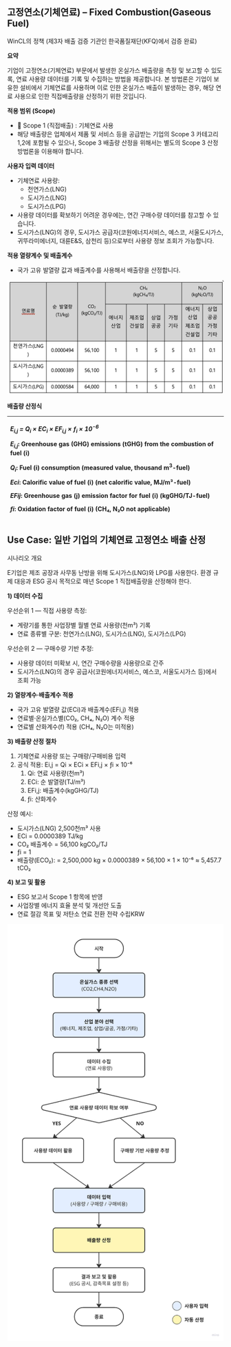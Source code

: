 ﻿## **고정연소(기체연료) – Fixed Combustion(Gaseous Fuel)**

WinCL의 정책 (제3자 배출 검증 기관인 한국품질재단(KFQ)에서 검증 완료)

**요약**

기업이 고정연소(기체연료) 부문에서 발생한 온실가스 배출량을 측정 및 보고할 수 있도록, 연료 사용량 데이터를 기록 및 수집하는 방법을 제공합니다.
본 방법론은 기업이 보유한 설비에서 기체연료를 사용하며 이로 인한 온실가스 배출이 발생하는 경우, 해당 연료 사용으로 인한 직접배출량을 산정하기 위한 것입니다.

**적용 범위 (Scope)**

- <a name="_hlk205460590"></a> Scope 1 (직접배출) : 기체연료 사용
- 해당 배출량은 업체에서 제품 및 서비스 등을 공급받는 기업의 Scope 3 카테고리 1,2에 포함될 수 있으나, Scope 3 배출량 산정을 위해서는 별도의 Scope 3 산정 방법론을 이용해야 합니다.

**사용자 입력 데이터**

- 기체연료 사용량:
  - 천연가스(LNG)
  - 도시가스(LNG)
  - 도시가스(LPG)
- 사용량 데이터를 확보하기 어려운 경우에는, 연간 구매수량 데이터를 참고할 수 있습니다.
- 도시가스(LNG)의 경우, 도시가스 공급자(코원에너지서비스, 예스코, 서울도시가스, 귀뚜라미에너지, 대륜E&S, 삼천리 등)으로부터 사용량 정보 조회가 가능합니다.

**적용 열량계수 및 배출계수**

- 국가 고유 발열량 값과 배출계수를 사용해서 배출량을 산정합니다.

![](image_3.png)

<a name="_hlk205456679"></a>**배출량 산정식**

| <p><b><i>E<sub>i,j</sub> = Q<sub>i</sub> × EC<sub>i</sub> × EF<sub>i,j</sub> × ƒ<sub>i</sub> × 10<sup>-6</sup></i></b></p><p></p><p><i>E<sub>i,j</sub></i>: Greenhouse gas (GHG) emissions (tGHG) from the combustion of fuel (i)</p><p><i>Q<sub>i</sub></i>: Fuel (i) consumption (measured value, thousand m<sup>3</sup>-fuel)</p><p>_Eci_: Calorific value of fuel (i) (net calorific value, MJ/m³-fuel)</p><p>_EFij_: Greenhouse gas (j) emission factor for fuel (i) (kgGHG/TJ-fuel)</p><p>_fi_: Oxidation factor of fuel (i) (CH₄, N₂O not applicable)</p> |
| :--------------------------------------------------------------------------------------------------------------------------------------------------------------------------------------------------------------------------------------------------------------------------------------------------------------------------------------------------------------------------------------------------------------------------------------------------------------------------------------------------------------------------------------------------------------- |

## Use Case: 일반 기업의 기체연료 고정연소 배출 산정

시나리오 개요

E기업은 제조 공장과 사무동 난방을 위해 도시가스(LNG)와 LPG를 사용한다.
환경 규제 대응과 ESG 공시 목적으로 매년 Scope 1 직접배출량을 산정해야 한다.

**1) 데이터 수집**

우선순위 1 — 직접 사용량 측정:

- 계량기를 통한 사업장별 월별 연료 사용량(천m³) 기록
- 연료 종류별 구분: 천연가스(LNG), 도시가스(LNG), 도시가스(LPG)

우선순위 2 — 구매수량 기반 추정:

- 사용량 데이터 미확보 시, 연간 구매수량을 사용량으로 간주
- 도시가스(LNG)의 경우 공급사(코원에너지서비스, 예스코, 서울도시가스 등)에서 조회 가능

**2) 열량계수·배출계수 적용**

- 국가 고유 발열량 값(ECi)과 배출계수(EFi,j) 적용
- 연료별·온실가스별(CO₂, CH₄, N₂O) 계수 적용
- 연료별 산화계수(f) 적용 (CH₄, N₂O는 미적용)

**3) 배출량 산정 절차**

1. 기체연료 사용량 또는 구매량/구매비용 입력
1. 공식 적용: Ei,j = Qi × ECi × EFi,j × ƒi × 10⁻⁶
   1. Qi: 연료 사용량(천m³)
   1. ECi: 순 발열량(TJ/m³)
   1. EFi,j: 배출계수(kgGHG/TJ)
   1. ƒi: 산화계수

산정 예시:

- 도시가스(LNG) 2,500천m³ 사용
- ECi = 0.0000389 TJ/kg
- CO₂ 배출계수 = 56,100 kgCO₂/TJ
- ƒi = 1
- 배출량(ECO₂): = 2,500,000 kg × 0.0000389 × 56,100 × 1 × 10⁻⁶ ≈ 5,457.7 tCO₂

**4) 보고 및 활용**

- ESG 보고서 Scope 1 항목에 반영
- 사업장별 에너지 효율 분석 및 개선안 도출
- 연료 절감 목표 및 저탄소 연료 전환 전략 수립KRW

![텍스트, 도표, 스크린샷, 라인이(가) 표시된 사진자동 생성된 설명](image_7.png)
